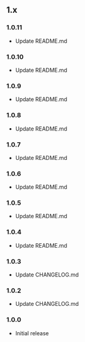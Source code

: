 ## 1.x

### 1.0.11

* Update README.md

### 1.0.10

* Update README.md

### 1.0.9

* Update README.md

### 1.0.8

* Update README.md

### 1.0.7

* Update README.md

### 1.0.6

* Update README.md

### 1.0.5

* Update README.md

### 1.0.4

* Update README.md

### 1.0.3

* Update CHANGELOG.md

### 1.0.2

* Update CHANGELOG.md

### 1.0.0

* Initial release
